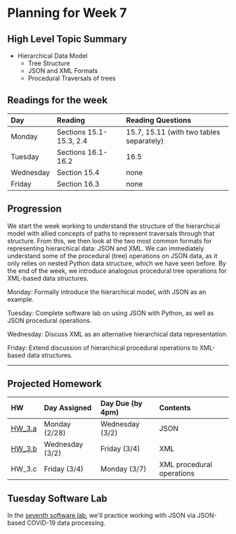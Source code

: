 # Planning for Week 7

## High Level Topic Summary

  - Hierarchical Data Model
      - Tree Structure
      - JSON and XML Formats
      - Procedural Traversals of trees

## Readings for the week

Day        | Reading      | Reading Questions
:--------- |:-------------|:----------------------------------
Monday     | Sections 15.1-15.3, 2.4 | 15.7, 15.11 (with two tables separately)
Tuesday    | Sections 16.1-16.2 | 16.5
Wednesday  | Section 15.4 | none
Friday     | Section 16.3 | none

## Progression

We start the week working to understand the structure of the hierarchical model with allied concepts of paths to represent traversals through that structure.  From this, we then look at the two most common formats for representing hierarchical data: JSON and XML.  We can immediately understand some of the procedural (tree) operations on JSON data, as it only relies on nested Python data structure, which we have seen before.  By the end of the week, we introduce analogous procedural tree operations for XML-based data structures.

Monday: Formally introduce the hierarchical model, with JSON as an example.

Tuesday: Complete software lab on using JSON with Python, as well as JSON procedural operations.

Wednesday: Discuss XML as an alternative hierarchical data representation.

Friday: Extend discussion of hierarchical procedural operations to XML-based data structures.

---

## Projected Homework

HW | Day Assigned  | Day Due (by 4pm) | Contents
:--|:--------|:--------|:------------
[HW_3.a](../hw/HW_3.a/README.md) | Monday (2/28) | Wednesday (3/2) | JSON
[HW_3.b](../hw/HW_3.b/README.md) | Wednesday (3/2) | Friday (3/4) | XML
HW_3.c | Friday (3/4)  | Monday (3/7) | XML procedural operations

## Tuesday Software Lab

In the [seventh software lab](../sw_lab/lab_07/swlab_07.md), we'll practice working with JSON via JSON-based COVID-19 data processing.
